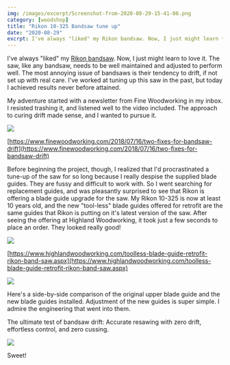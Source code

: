 ```yaml
---
img: /images/excerpt/Screenshot-from-2020-08-29-15-41-06.png
category: [woodshop]
title: "Rikon 10-325 Bandsaw tune up"
date: "2020-08-29"
excrpt: I've always "liked" my Rikon bandsaw. Now, I just might learn to love it.
---
```


I've always "liked" my [Rikon bandsaw](/blog/a-mobile-base-for-the-rikon-band-saw/). Now, I just might learn to love it. The saw, like any bandsaw, needs to be well maintained and adjusted to perform well. The most annoying issue of bandsaws is their tendency to drift, if not set up with real care. I've worked at tuning up this saw in the past, but today I achieved results never before attained.

My adventure started with a newsletter from Fine Woodworking in my inbox. I resisted trashing it, and listened well to the video included. The approach to curing drift made sense, and I wanted to pursue it.

[![](/images/Screenshot-from-2020-08-29-15-41-06.png)](https://www.finewoodworking.com/2018/07/16/two-fixes-for-bandsaw-drift)

[https://www.finewoodworking.com/2018/07/16/two-fixes-for-bandsaw-drift](https://www.finewoodworking.com/2018/07/16/two-fixes-for-bandsaw-drift)

Before beginning the project, though, I realized that I'd procrastinated a tune-up of the saw for so long because I really despise the supplied blade guides. They are fussy and difficult to work with. So I went searching for replacement guides, and was pleasantly surprised to see that Rikon is offering a blade guide upgrade for the saw. My Rikon 10-325 is now at least 10 years old, and the new "tool-less" blade guides offered for retrofit are the same guides that Rikon is putting on it's latest version of the saw. After seeing the offering at Highland Woodworking, it took just a few seconds to place an order. They looked really good!

[![](/images/Screenshot-from-2020-08-29-15-48-01.png)](https://www.highlandwoodworking.com/toolless-blade-guide-retrofit-rikon-band-saw.aspx)

[https://www.highlandwoodworking.com/toolless-blade-guide-retrofit-rikon-band-saw.aspx](https://www.highlandwoodworking.com/toolless-blade-guide-retrofit-rikon-band-saw.aspx)

![](/images/2020-08-29-12.40.20-1024x768.jpg)

Here's a side-by-side comparison of the original upper blade guide and the new blade guides installed. Adjustment of the new guides is super simple. I admire the engineering that went into them.

The ultimate test of bandsaw drift: Accurate resawing with zero drift, effortless control, and zero cussing.

![](/images/2020-08-29-14.45.09-1024x768.jpg)

Sweet!
